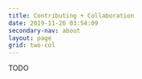 ```yaml
---
title: Contributing + Collaboration
date: 2019-11-26 03:54:09
secondary-nav: about
layout: page
grid: two-col
---
```

TODO
